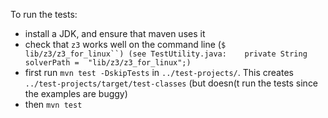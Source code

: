
To run the tests:

* install a JDK, and ensure that maven uses it
* check that `z3` works well on the command line (`$ lib/z3/z3_for_linux``) (see TestUtility.java:    private String solverPath =  "lib/z3/z3_for_linux";)`
* first run `mvn test -DskipTests` in `../test-projects/`. This creates `../test-projects/target/test-classes` (but doesn(t run the tests since the examples are buggy)
* then `mvn test`

